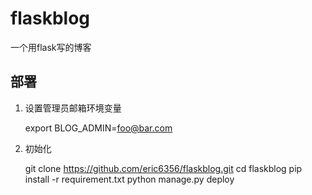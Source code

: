 # flaskblog
一个用flask写的博客

## 部署
1. 设置管理员邮箱环境变量


    export BLOG_ADMIN=foo@bar.com
  
2. 初始化


    git clone https://github.com/eric6356/flaskblog.git
    cd flaskblog
    pip install -r requirement.txt
    python manage.py deploy
    
